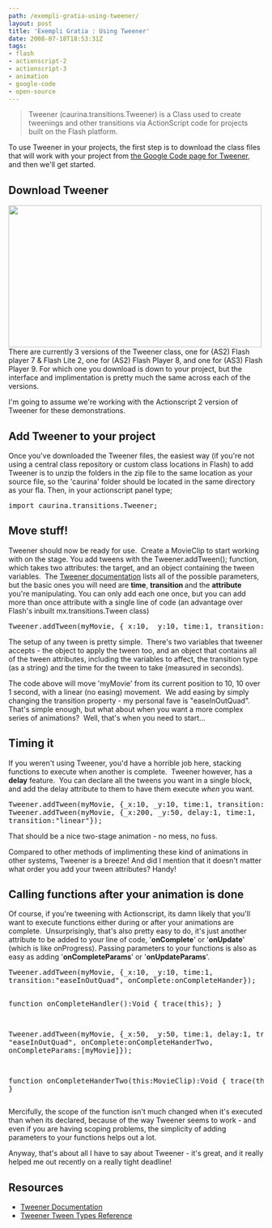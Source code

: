 ```yaml
---
path: /exempli-gratia-using-tweener/
layout: post
title: 'Exempli Gratia : Using Tweener'
date: 2008-07-18T18:53:31Z
tags:
- flash
- actionscript-2
- actionscript-3
- animation
- google-code
- open-source
---
```


<blockquote>Tweener (caurina.transitions.Tweener) is a Class used to create tweenings and other transitions via ActionScript code for projects built on the Flash platform.</blockquote>
To use Tweener in your projects, the first step is to download the class files that will work with your project from <a href="http://code.google.com/p/tweener/" target="_blank">the Google Code page for Tweener</a>, and then we'll get started.
<h2>Download Tweener</h2>
<a href="http://code.google.com/p/tweener/" target="_blank"><img class="alignnone size-full wp-image-271" title="googelcode" src="http://uploads.psyked.co.uk/2008/07/googelcode.jpg" alt="" width="500" height="280" /></a>

<!--more-->There are currently 3 versions of the Tweener class, one for (AS2) Flash player 7 &amp; Flash Lite 2, one for (AS2) Flash Player 8, and one for (AS3) Flash Player 9. For which one you download is down to your project, but the interface and implimentation is pretty much the same across each of the versions.

I'm going to assume we're working with the Actionscript 2 version of Tweener for these demonstrations.
<h2>Add Tweener to your project</h2>
Once you've downloaded the Tweener files, the easiest way (if you're not using a central class repository or custom class locations in Flash) to add Tweener is to unzip the folders in the zip file to the same location as your source file, so the 'caurina' folder should be located in the same directory as your fla. Then, in your actionscript panel type;
<pre>import caurina.transitions.Tweener;</pre>
<h2>Move stuff!</h2>
Tweener should now be ready for use.  Create a MovieClip to start working with on the stage. You add tweens with the Tweener.addTween(); function, which takes two attributes: the target, and an object containing the tween variables.  The <a href="http://hosted.zeh.com.br/tweener/docs/en-us/" target="_blank">Tweener documentation</a> lists all of the possible parameters, but the basic ones you will need are <strong>time</strong>, <strong>transition </strong>and the <strong>attribute </strong>you're manipulating. You can only add each one once, but you can add more than once attribute with a single line of code (an advantage over Flash's inbuilt mx.transitions.Tween class)
<pre>Tweener.addTween(myMovie, {_x:10, _y:10, time:1, transition:"linear"});</pre>
The setup of any tween is pretty simple.  There's two variables that tweener accepts - the object to apply the tween too, and an object that contains all of the tween attributes, including the variables to affect, the transition type (as a string) and the time for the tween to take (measured in seconds).

The code above will move 'myMovie' from its current position to 10, 10 over 1 second, with a linear (no easing) movement.  We add easing by simply changing the transition property - my personal fave is "easeInOutQuad".  That's simple enough, but what about when you want a more complex series of animations?  Well, that's when you need to start...
<h2>Timing it</h2>
If you weren't using Tweener, you'd have a horrible job here, stacking functions to execute when another is complete.  Tweener however, has a <strong>delay</strong> feature.  You can declare all the tweens you want in a single block, and add the delay attribute to them to have them execute <em>when </em>you want.
<pre>Tweener.addTween(myMovie, {_x:10, _y:10, time:1, transition:"linear"});
Tweener.addTween(myMovie, {_x:200, _y:50, delay:1, time:1,
transition:"linear"});</pre>
That should be a nice two-stage animation - no mess, no fuss.

Compared to other methods of implimenting these kind of animations in other systems, Tweener is a breeze! And did I mention that it doesn't matter what order you add your tween attributes? Handy!
<h2>Calling functions after your animation is done</h2>
Of course, if you're tweening with Actionscript, its damn likely that you'll want to execute functions either during or after your animations are complete.  Unsurprisingly, that's also pretty easy to do, it's just another attribute to be added to your line of code, '<strong>onComplete</strong>' or '<strong>onUpdate</strong>' (which is like onProgress). Passing parameters to your functions is also as easy as adding '<strong>onCompleteParams</strong>' or '<strong>onUpdateParams</strong>'.
<pre>Tweener.addTween(myMovie, {_x:10, _y:10, time:1,
transition:"easeInOutQuad", onComplete:onCompleteHander});

function onCompleteHandler():Void {
    trace(this);
}

Tweener.addTween(myMovie, {_x:50, _y:50, time:1, delay:1, transition:
"easeInOutQuad", onComplete:onCompleteHanderTwo, onCompleteParams:[myMovie]});

function onCompleteHanderTwo(this:MovieClip):Void {
    trace(this);
}</pre>
Mercifully, the scope of the function isn't much changed when it's executed than when its declared, because of the way Tweener seems to work - and even if you are having scoping problems, the simplicity of adding parameters to your functions helps out a lot.

Anyway, that's about all I have to say about Tweener - it's great, and it really helped me out recently on a really tight deadline!
<h2>Resources</h2>
<ul>
	<li><a href="http://hosted.zeh.com.br/tweener/docs/en-us/" target="_blank">Tweener Documentation</a></li>
	<li><a href="http://hosted.zeh.com.br/tweener/docs/en-us/misc/transitions.html" target="_blank">Tweener Tween Types Reference</a></li>
</ul>